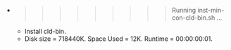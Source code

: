 * >>>>>>>>> Running inst-min-con-cld-bin.sh ...
  * Install cld-bin.
  * Disk size = 718440K. Space Used = 12K. Runtime = 00:00:00:01.

